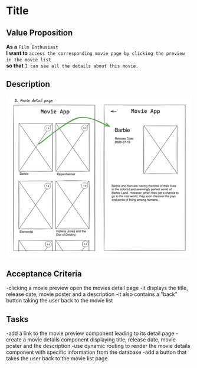 # Title

## Value Proposition

**As a** `Film Enthusiast` <br>
**I want to** `access the corresponding movie page by clicking the preview in the movie list` <br>
**so that** `I can see all the details about this movie.` <br>

## Description

![wireframe](./assets/scribble-movie-details-page.png)

## Acceptance Criteria

-clicking a movie preview open the movies detail page
-it displays the title, release date, movie poster and a description
-it also contains a "back" button taking the user back to the movie list

## Tasks

-add a link to the movie preview component leading to its detail page
-create a movie details component displaying title, release date, movie poster and the description
-use dynamic routing to render the movie details component with specific information from the database
-add a button that takes the user back to the movie list page
